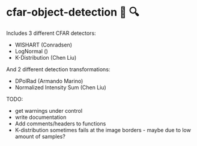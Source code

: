 # cfar-object-detection :ice_cube: :mag:

Includes 3 different CFAR detectors:
* WISHART (Conradsen)
* LogNormal ()
* K-Distribution (Chen Liu)

And 2 different detection transformations:
* DPolRad (Armando Marino)
* Normalized Intensity Sum (Chen Liu)

TODO:
* get warnings under control
* write documentation
* Add comments/headers to functions
* K-distribution sometimes fails at the image borders - maybe due to low amount of samples?